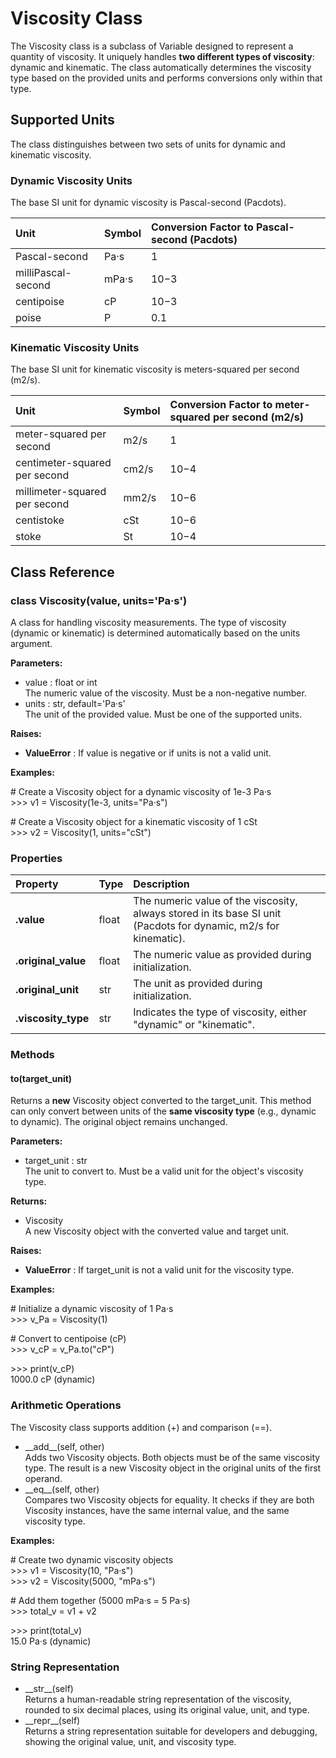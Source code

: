 # **Viscosity Class**

The Viscosity class is a subclass of Variable designed to represent a quantity of viscosity. It uniquely handles **two different types of viscosity**: dynamic and kinematic. The class automatically determines the viscosity type based on the provided units and performs conversions only within that type.

## **Supported Units**

The class distinguishes between two sets of units for dynamic and kinematic viscosity.

### **Dynamic Viscosity Units**

The base SI unit for dynamic viscosity is Pascal-second (Pacdots).

| Unit | Symbol | Conversion Factor to Pascal-second (Pacdots) |
| :---- | :---- | :---- |
| Pascal-second | Pa·s | 1 |
| milliPascal-second | mPa·s | 10−3 |
| centipoise | cP | 10−3 |
| poise | P | 0.1 |

### **Kinematic Viscosity Units**

The base SI unit for kinematic viscosity is meters-squared per second (m2/s).

| Unit | Symbol | Conversion Factor to meter-squared per second (m2/s) |
| :---- | :---- | :---- |
| meter-squared per second | m2/s | 1 |
| centimeter-squared per second | cm2/s | 10−4 |
| millimeter-squared per second | mm2/s | 10−6 |
| centistoke | cSt | 10−6 |
| stoke | St | 10−4 |

## **Class Reference**

### **class Viscosity(value, units='Pa·s')**

A class for handling viscosity measurements. The type of viscosity (dynamic or kinematic) is determined automatically based on the units argument.

**Parameters:**

* value : float or int  
  The numeric value of the viscosity. Must be a non-negative number.  
* units : str, default='Pa·s'  
  The unit of the provided value. Must be one of the supported units.

**Raises:**

* **ValueError** : If value is negative or if units is not a valid unit.

**Examples:**

\# Create a Viscosity object for a dynamic viscosity of 1e-3 Pa·s  
\>\>\> v1 \= Viscosity(1e-3, units="Pa·s")

\# Create a Viscosity object for a kinematic viscosity of 1 cSt  
\>\>\> v2 \= Viscosity(1, units="cSt")

### **Properties**

| Property | Type | Description |
| :---- | :---- | :---- |
| **.value** | float | The numeric value of the viscosity, always stored in its base SI unit (Pacdots for dynamic, m2/s for kinematic). |
| **.original\_value** | float | The numeric value as provided during initialization. |
| **.original\_unit** | str | The unit as provided during initialization. |
| **.viscosity\_type** | str | Indicates the type of viscosity, either "dynamic" or "kinematic". |

### **Methods**

#### **to(target\_unit)**

Returns a **new** Viscosity object converted to the target\_unit. This method can only convert between units of the **same viscosity type** (e.g., dynamic to dynamic). The original object remains unchanged.

**Parameters:**

* target\_unit : str  
  The unit to convert to. Must be a valid unit for the object's viscosity type.

**Returns:**

* Viscosity  
  A new Viscosity object with the converted value and target unit.

**Raises:**

* **ValueError** : If target\_unit is not a valid unit for the viscosity type.

**Examples:**

\# Initialize a dynamic viscosity of 1 Pa·s  
\>\>\> v\_Pa \= Viscosity(1)

\# Convert to centipoise (cP)  
\>\>\> v\_cP \= v\_Pa.to("cP")

\>\>\> print(v\_cP)  
1000.0 cP (dynamic)

### **Arithmetic Operations**

The Viscosity class supports addition (+) and comparison (==).

* \_\_add\_\_(self, other)  
  Adds two Viscosity objects. Both objects must be of the same viscosity type. The result is a new Viscosity object in the original units of the first operand.  
* \_\_eq\_\_(self, other)  
  Compares two Viscosity objects for equality. It checks if they are both Viscosity instances, have the same internal value, and the same viscosity type.

**Examples:**

\# Create two dynamic viscosity objects  
\>\>\> v1 \= Viscosity(10, "Pa·s")  
\>\>\> v2 \= Viscosity(5000, "mPa·s")

\# Add them together (5000 mPa·s \= 5 Pa·s)  
\>\>\> total\_v \= v1 \+ v2

\>\>\> print(total\_v)  
15.0 Pa·s (dynamic)

### **String Representation**

* \_\_str\_\_(self)  
  Returns a human-readable string representation of the viscosity, rounded to six decimal places, using its original value, unit, and type.  
* \_\_repr\_\_(self)  
  Returns a string representation suitable for developers and debugging, showing the original value, unit, and viscosity type.